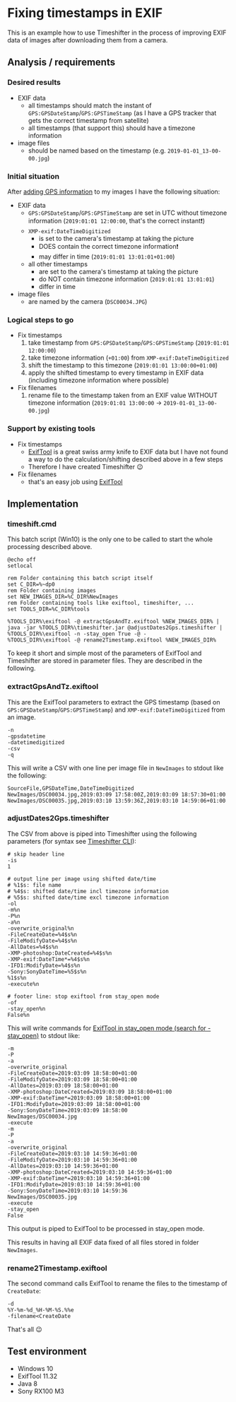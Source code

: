 # Fixing timestamps in EXIF

This is an example how to use Timeshifter in the process of improving EXIF data of images after
downloading them from a camera.

## Analysis / requirements
### Desired results

- EXIF data
  * all timestamps should match the instant of `GPS:GPSDateStamp`/`GPS:GPSTimeStamp`
    (as I have a GPS tracker that gets the correct timestamp from satellite)
  * all timestamps (that support this) should have a timezone information
- image files
  * should be named based on the timestamp (e.g. `2019-01-01_13-00-00.jpg`)

### Initial situation

After [adding GPS information](addingGPSinformation.md) to my images I have the following situation:
- EXIF data
  * `GPS:GPSDateStamp`/`GPS:GPSTimeStamp` are set in UTC without timezone information
    (`2019:01:01 12:00:00`, that's the correct instant:exclamation:)
  * `XMP-exif:DateTimeDigitized`
    - is set to the camera's timestamp at taking the picture
    - DOES contain the correct timezone information:exclamation:
    - may differ in time (`2019:01:01 13:01:01+01:00`)
  * all other timestamps
  	- are set to the camera's timestamp at taking the picture
    - do NOT contain timezone information (`2019:01:01 13:01:01`)
    - differ in time
- image files
  * are named by the camera (`DSC00034.JPG`)

### Logical steps to go

- Fix timestamps
  1. take timestamp from `GPS:GPSDateStamp`/`GPS:GPSTimeStamp` (`2019:01:01 12:00:00`)
  2. take timezone information (`+01:00`) from `XMP-exif:DateTimeDigitized`
  3. shift the timestamp to this timezone (`2019:01:01 13:00:00+01:00`)
  4. apply the shifted timestamp to every timestamp in EXIF data (including timezone information where possible)
- Fix filenames
  1. rename file to the timestamp taken from an EXIF value WITHOUT timezone information
     (`2019:01:01 13:00:00` -> `2019-01-01_13-00-00.jpg`)

### Support by existing tools

- Fix timestamps
  * [ExifTool](https://sno.phy.queensu.ca/~phil/exiftool/ "ExifTool by Phil Harvey") is a great swiss army knife to
    EXIF data but I have not found a way to do the calculation/shifting described above in a few steps
  * Therefore I have created Timeshifter :wink:
- Fix filenames
  * that's an easy job using [ExifTool](https://sno.phy.queensu.ca/~phil/exiftool/ "ExifTool by Phil Harvey")

## Implementation

### timeshift.cmd

This batch script (Win10) is the only one to be called to start the whole processing described above.
```batch
@echo off
setlocal

rem Folder containing this batch script itself
set C_DIR=%~dp0
rem Folder containing images
set NEW_IMAGES_DIR=%C_DIR%NewImages
rem Folder containing tools like exiftool, timeshifter, ...
set TOOLS_DIR=%C_DIR%tools

%TOOLS_DIR%\exiftool -@ extractGpsAndTz.exiftool %NEW_IMAGES_DIR% | java -jar %TOOLS_DIR%\timeshifter.jar @adjustDates2Gps.timeshifter | %TOOLS_DIR%\exiftool -n -stay_open True -@ -
%TOOLS_DIR%\exiftool -@ rename2Timestamp.exiftool %NEW_IMAGES_DIR%
```

To keep it short and simple most of the parameters of ExifTool and Timeshifter are stored in parameter files.
They are described in the following.

### extractGpsAndTz.exiftool

This are the ExifTool parameters to extract the GPS timestamp (based on `GPS:GPSDateStamp`/`GPS:GPSTimeStamp`) and
`XMP-exif:DateTimeDigitized` from an image.
```
-n
-gpsdatetime
-datetimedigitized
-csv
-q
```
This will write a CSV with one line per image file in `NewImages` to stdout like the following:
```
SourceFile,GPSDateTime,DateTimeDigitized
NewImages/DSC00034.jpg,2019:03:09 17:58:00Z,2019:03:09 18:57:30+01:00
NewImages/DSC00035.jpg,2019:03:10 13:59:36Z,2019:03:10 14:59:06+01:00
```

### adjustDates2Gps.timeshifter

The CSV from above is piped into Timeshifter using the following parameters (for syntax see [Timeshifter CLI](cli.md)):
```
# skip header line
-is
1

# output line per image using shifted date/time
# %1$s: file name
# %4$s: shifted date/time incl timezone information
# %5$s: shifted date/time excl timezone information
-ol
-m%n
-P%n
-a%n
-overwrite_original%n
-FileCreateDate=%4$s%n
-FileModifyDate=%4$s%n
-AllDates=%4$s%n
-XMP-photoshop:DateCreated=%4$s%n
-XMP-exif:DateTime*=%4$s%n
-IFD1:ModifyDate=%4$s%n
-Sony:SonyDateTime=%5$s%n
%1$s%n
-execute%n

# footer line: stop exiftool from stay_open mode
-of
-stay_open%n
False%n
```

This will write commands for
[ExifTool in stay_open mode (search for -stay_open)](https://sno.phy.queensu.ca/~phil/exiftool/exiftool_pod.html)
to stdout like:
```
-m
-P
-a
-overwrite_original
-FileCreateDate=2019:03:09 18:58:00+01:00
-FileModifyDate=2019:03:09 18:58:00+01:00
-AllDates=2019:03:09 18:58:00+01:00
-XMP-photoshop:DateCreated=2019:03:09 18:58:00+01:00
-XMP-exif:DateTime*=2019:03:09 18:58:00+01:00
-IFD1:ModifyDate=2019:03:09 18:58:00+01:00
-Sony:SonyDateTime=2019:03:09 18:58:00
NewImages/DSC00034.jpg
-execute
-m
-P
-a
-overwrite_original
-FileCreateDate=2019:03:10 14:59:36+01:00
-FileModifyDate=2019:03:10 14:59:36+01:00
-AllDates=2019:03:10 14:59:36+01:00
-XMP-photoshop:DateCreated=2019:03:10 14:59:36+01:00
-XMP-exif:DateTime*=2019:03:10 14:59:36+01:00
-IFD1:ModifyDate=2019:03:10 14:59:36+01:00
-Sony:SonyDateTime=2019:03:10 14:59:36
NewImages/DSC00035.jpg
-execute
-stay_open
False
```
This output is piped to ExifTool to be processed in stay_open mode.

This results in having all EXIF data fixed of all files stored in folder `NewImages`.

### rename2Timestamp.exiftool

The second command calls ExifTool to rename the files to the timestamp of `CreateDate`:
```
-d
%Y-%m-%d_%H-%M-%S.%%e
-filename<CreateDate
```

That's all :wink:

## Test environment
- Windows 10
- ExifTool 11.32
- Java 8
- Sony RX100 M3
